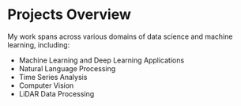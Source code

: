 # Projects Overview

My work spans across various domains of data science and machine learning, including:
- Machine Learning and Deep Learning Applications
- Natural Language Processing
- Time Series Analysis
- Computer Vision
- LiDAR Data Processing